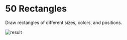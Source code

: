 # 50 Rectangles
Draw rectangles of different sizes, colors, and positions.

![result](https://github.com/luciechoi/webgl-fundamentals/50-rectangles/result.png)
